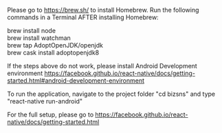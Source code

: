 Please go to https://brew.sh/ to install Homebrew.
Run the following commands in a Terminal AFTER installing Homebrew:

brew install node <br>
brew install watchman <br>
brew tap AdoptOpenJDK/openjdk <br>
brew cask install adoptopenjdk8 <br>

If the steps above do not work, please install Android Development environment 
https://facebook.github.io/react-native/docs/getting-started.html#android-development-environment

To run the application, navigate to the project folder "cd bizsns" and type "react-native run-android"

For the full setup, please go to https://facebook.github.io/react-native/docs/getting-started.html